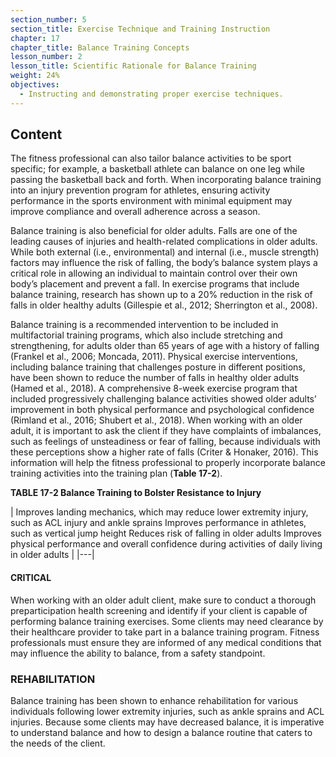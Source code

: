 ```yaml
---
section_number: 5
section_title: Exercise Technique and Training Instruction
chapter: 17
chapter_title: Balance Training Concepts
lesson_number: 2
lesson_title: Scientific Rationale for Balance Training
weight: 24%
objectives:
  - Instructing and demonstrating proper exercise techniques.
---
```


## Content
The fitness professional can also tailor balance activities to be sport specific; for example, a basketball athlete can balance on one leg while passing the basketball back and forth. When incorporating balance training into an injury prevention program for athletes, ensuring activity performance in the sports environment with minimal equipment may improve compliance and overall adherence across a season.

Balance training is also beneficial for older adults. Falls are one of the leading causes of injuries and health-related complications in older adults. While both external (i.e., environmental) and internal (i.e., muscle strength) factors may influence the risk of falling, the body’s balance system plays a critical role in allowing an individual to maintain control over their own body’s placement and prevent a fall. In exercise programs that include balance training, research has shown up to a 20% reduction in the risk of falls in older healthy adults (Gillespie et al., 2012; Sherrington et al., 2008).

Balance training is a recommended intervention to be included in multifactorial training programs, which also include stretching and strengthening, for adults older than 65 years of age with a history of falling (Frankel et al., 2006; Moncada, 2011). Physical exercise interventions, including balance training that challenges posture in different positions, have been shown to reduce the number of falls in healthy older adults (Hamed et al., 2018). A comprehensive 8-week exercise program that included progressively challenging balance activities showed older adults’ improvement in both physical performance and psychological confidence (Rimland et al., 2016; Shubert et al., 2018). When working with an older adult, it is important to ask the client if they have complaints of imbalances, such as feelings of unsteadiness or fear of falling, because individuals with these perceptions show a higher rate of falls (Criter & Honaker, 2016). This information will help the fitness professional to properly incorporate balance training activities into the training plan (**Table 17-2**).

**TABLE 17-2 Balance Training to Bolster Resistance to Injury**

| Improves landing mechanics, which may reduce lower extremity injury, such as ACL injury and ankle sprains
	Improves performance in athletes, such as vertical jump height
	Reduces risk of falling in older adults
	Improves physical performance and overall confidence during activities of daily living in older adults |
|---|

#### CRITICAL

When working with an older adult client, make sure to conduct a thorough preparticipation health screening and identify if your client is capable of performing balance training exercises. Some clients may need clearance by their healthcare provider to take part in a balance training program. Fitness professionals must ensure they are informed of any medical conditions that may influence the ability to balance, from a safety standpoint.

### REHABILITATION

Balance training has been shown to enhance rehabilitation for various individuals following lower extremity injuries, such as ankle sprains and ACL injuries. Because some clients may have decreased balance, it is imperative to understand balance and how to design a balance routine that caters to the needs of the client.
